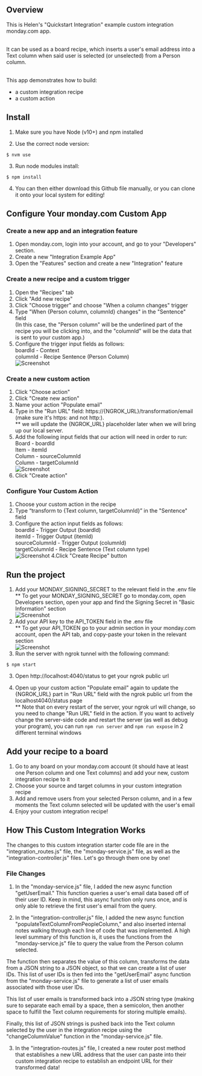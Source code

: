 ## Overview

This is Helen's "Quickstart Integration" example custom integration monday.com app.

<br>It can be used as a board recipe, which inserts a user's email address into a Text column when said user is selected (or unselected) from a Person column. 

<br>This app demonstrates how to build:
- a custom integration recipe
- a custom action

## Install

1. Make sure you have Node (v10+) and npm installed

2. Use the correct node version:
```
$ nvm use
```
3. Run node modules install:
```
$ npm install
```
4. You can then either download this Github file manually, or you can clone it onto your local system for editing!

## Configure Your monday.com Custom App

### Create a new app and an integration feature

1. Open monday.com, login into your account, and go to your "Developers" section.
2. Create a new "Integration Example App"
3. Open the "Features" section and create a new "Integration" feature

### Create a new recipe and a custom trigger

1. Open the "Recipes" tab
2. Click "Add new recipe"
3. Click "Choose trigger" and choose "When a column changes" trigger
4. Type "When {Person column, columnId} changes" in the "Sentence" field
   <br>(In this case, the "Person column" will be the underlined part of the recipe you will be clicking into, and the "columnId" will be the data that is sent to your custom app.)
5. Configure the trigger input fields as follows:
   <br>boardId - Context
   <br>columnId - Recipe Sentence (Person Column)
   <br> ![Screenshot](/images/trigger_selections.png)

### Create a new custom action

1. Click "Choose action"
2. Click "Create new action"
3. Name your action "Populate email"
4. Type in the "Run URL" field: https://{NGROK_URL}/transformation/email (make sure it's https: and not http:). 
   <br> \*\* we will update the {NGROK_URL} placeholder later when we will bring up our local server. 
5. Add the following input fields that our action will need in order to run:
   <br>Board - boardId
   <br>Item - itemId
   <br>Column - sourceColumnId
   <br>Column - targetColumnId
   <br> ![Screenshot](/images/custom_action_selections.png)
6. Click "Create action"

### Configure Your Custom Action

1. Choose your custom action in the recipe
2. Type “transform to {Text column, targetColumnId}” in the "Sentence" field
3. Configure the action input fields as follows:
   <br>boardId - Trigger Output (boardId)
   <br>itemId - Trigger Output (itemId)
   <br>sourceColumnId - Trigger Output (columnId)
   <br>targetColumnId - Recipe Sentence (Text column type)
   <br> ![Screenshot](/images/action_selections.png)
   4.Click "Create Recipe" button

## Run the project

1. Add your MONDAY_SIGNING_SECRET to the relevant field in the .env file
   <br> \*\* To get your MONDAY_SIGNING_SECRET go to monday.com, open Developers section, open your app and find the Signing Secret in "Basic Information" section
   <br> ![Screenshot](/images/signing_secret.png)
2. Add your API key to the API_TOKEN field in the .env file
  <br> \*\* To get your API_TOKEN go to your admin section in your monday.com account, open the API tab, and copy-paste your token in the relevant section
  <br> ![Screenshot](/images/API_token.png) 
3. Run the server with ngrok tunnel with the following command:
```
$ npm start
```
3. Open http://localhost:4040/status to get your ngrok public url

4. Open up your custom action "Populate email" again to update the {NGROK_URL} part in "Run URL" field with the ngrok public url from the localhost4040/status page
<br>\*\* Note that on every restart of the server, your ngrok url will change, so you need to change "Run URL" field in the action.
If you want to actively change the server-side code and restart the server (as well as debug your program), you can run `npm run server` and `npm run expose` in 2 different terminal windows

## Add your recipe to a board

1. Go to any board on your monday.com account (it should have at least one Person column and one Text columns) and add your new, custom integration recipe to it
2. Choose your source and target columns in your custom integration recipe
3. Add and remove users from your selected Person column, and in a few moments the Text column selected will be updated with the user's email
4. Enjoy your custom integration recipe!

## How This Custom Integration Works

The changes to this custom integration starter code file are in the "integration_routes.js" file, the "monday-service.js" file, as well as the "integration-controller.js" files. Let's go through them one by one! 

### File Changes

1. In the "monday-service.js" file, I added the new async function "getUserEmail." This function queries a user's email data based off of their user ID. Keep in mind, this async function only runs once, and is only able to retrieve the first user's email from the query. 

2. In the "integration-controller.js" file, I added the new async function "populateTextColumnFromPeopleColumn," and also inserted internal notes walking through each line of code that was implemented. A high level summary of this function is, it uses the functions from the "monday-service.js" file to query the value from the Person column selected. 

The function then separates the value of this column, transforms the data from a JSON string to a JSON object, so that we can create a list of user IDs. This list of user IDs is then fed into the "getUserEmail" async function from the "monday-service.js" file to generate a list of user emails associated with those user IDs. 

This list of user emails is transformed back into a JSON string type (making sure to separate each email by a space, then a semicolon, then another space to fulfill the Text column requirements for storing multiple emails). 

Finally, this list of JSON strings is pushed back into the Text column selected by the user in the integration recipe using the "changeColumnValue" function in the "monday-service.js" file. 

3. In the "integration-routes.js" file, I created a new router post method that establishes a new URL address that the user can paste into their custom integration recipe to establish an endpoint URL for their transformed data!


